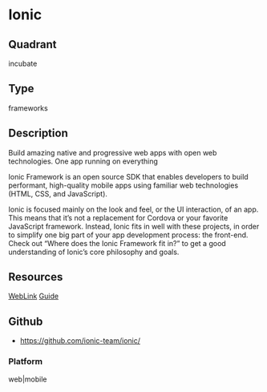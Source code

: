 # Ionic

## Quadrant
incubate

## Type
frameworks

## Description
Build amazing native and progressive web apps with open web technologies. One app running on everything

Ionic Framework is an open source SDK that enables developers to build performant, high-quality mobile apps using familiar web technologies (HTML, CSS, and JavaScript).

Ionic is focused mainly on the look and feel, or the UI interaction, of an app. This means that it’s not a replacement for Cordova or your favorite JavaScript framework. Instead, Ionic fits in well with these projects, in order to simplify one big part of your app development process: the front-end. Check out “Where does the Ionic Framework fit in?” to get a good understanding of Ionic’s core philosophy and goals.

## Resources
[WebLink](https://ionicframework.com/)
[Guide](https://ionicframework.com/docs/)

## Github
* https://github.com/ionic-team/ionic/

### Platform
web|mobile
